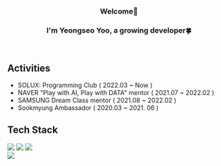 <div align="center">
  
### Welcome👋
### I'm Yeongseo Yoo, a growing developer🍀
<br/>
</div>


## Activities 
- SOLUX: Programming Club ( 2022.03 ~ Now )
- NAVER "Play with AI, Play with DATA" mentor ( 2021.07 ~ 2022.02 )
- SAMSUNG Dream Class mentor ( 2021.08 ~ 2022.02 )
- Sookmyung Ambassador ( 2020.03 ~ 2021. 06 )
  
## Tech Stack
<img src="https://img.shields.io/badge/Python-3766AB?style=flat-square&logo=Python&logoColor=white"/> <img src="https://img.shields.io/badge/Java-007396?style=flat&logo=OpenJDK&logoColor=white"/> <img src="https://img.shields.io/badge/Node.js-lightgray?style=flat-sqaure&logo=nodedotjs&logoColor=339933"/> 
<br/><img src="https://img.shields.io/badge/AWS-black?style=flat-square&logo=AWS&logoColor=white"/>
